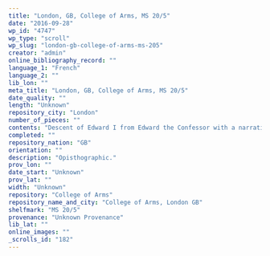 ```yaml
---
title: "London, GB, College of Arms, MS 20/5"
date: "2016-09-28"
wp_id: "4747"
wp_type: "scroll"
wp_slug: "london-gb-college-of-arms-ms-205"
creator: "admin"
online_bibliography_record: ""
language_1: "French"
language_2: ""
lib_lon: ""
meta_title: "London, GB, College of Arms, MS 20/5"
date_quality: ""
length: "Unknown"
repository_city: "London"
number_of_pieces: ""
contents: "Descent of Edward I from Edward the Confessor with a narrative in French. In dorso, Welsh princes."
completed: ""
repository_nation: "GB"
orientation: ""
description: "Opisthographic."
prov_lon: ""
date_start: "Unknown"
prov_lat: ""
width: "Unknown"
repository: "College of Arms"
repository_name_and_city: "College of Arms, London GB"
shelfmark: "MS 20/5"
provenance: "Unknown Provenance"
lib_lat: ""
online_images: ""
_scrolls_id: "182"
---
```



